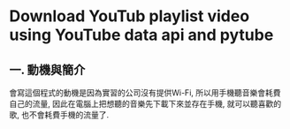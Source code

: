 # Download YouTub playlist video using YouTube data api and pytube
## 一. 動機與簡介
 會寫這個程式的動機是因為實習的公司沒有提供Wi-Fi, 所以用手機聽音樂會耗費自己的流量, 因此在電腦上把想聽的音樂先下載下來並存在手機, 就可以聽喜歡的歌, 也不會耗費手機的流量了.
 
 

